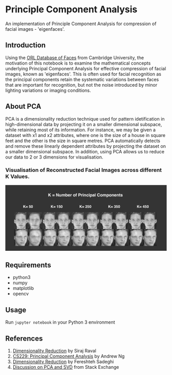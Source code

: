 # Principle Component Analysis
An implementation of Principle Component Analysis for compression of facial images - 'eigenfaces'.

## Introduction
Using the [ORL Database of Faces](http://www.cl.cam.ac.uk/research/dtg/attarchive/facedatabase.html) from Cambridge University, the motivation of this notebook is to examine the mathematical concepts underlying Principal Component Analysis for effective compression of facial images, known as 'eigenfaces'. This is often used for facial recognition as the principal components retain the systematic variations between faces that are important for recognition, but not the noise introduced by minor lighting variations or imaging conditions.

## About PCA
PCA is a dimensionality reduction technique used for pattern idetification in high-dimensional data by projecting it on a smaller dimensional subspace, while retaining most of its information. For instance, we may be given a dataset with x1 and x2 attributes, where one is the size of a house in square feet and the other is the size in square metres. PCA automatically detects and remove these linearly dependent attributes by projecting the dataset on a smaller dimensional subspace. 
In addition, using PCA allows us to reduce our data to 2 or 3 dimensions for visualisation.

### Visualisation of Reconstructed Facial Images across different K Values.
![results](images/results.png)

## Requirements
* python3
* numpy
* matplotlib
* opencv

## Usage
Run `jupyter notebook` in your Python 3 environment

## References
1. [Dimensionality Reduction](https://github.com/llSourcell/Dimensionality_Reduction) by Siraj Raval
2. [CS229: Principal Component Analysis](http://cs229.stanford.edu/notes/cs229-notes10.pdf) by Andrew Ng
3. [Dimensionality Reduction](https://www.google.com.sg/url?sa=t&rct=j&q=&esrc=s&source=web&cd=2&cad=rja&uact=8&sqi=2&ved=0ahUKEwi91O-cxJbVAhXKfrwKHcMhDjsQFggqMAE&url=https%3A%2F%2Fcourses.cs.washington.edu%2Fcourses%2Fcsep546%2F16sp%2Fslides%2FPCA_csep546.pdf&usg=AFQjCNHBTWpCQA7w_4Lbq3lutbSrsFjHdw) by Fereshteh Sadeghi
4. [Discussion on PCA and SVD](https://stats.stackexchange.com/questions/134282/relationship-between-svd-and-pca-how-to-use-svd-to-perform-pca) from Stack Exchange
